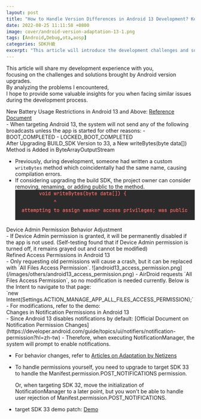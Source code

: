 ```yaml
---
layout: post
title: "How to Handle Version Differences in Android 13 Development? Key Tips Revealed!"
date: 2022-08-25 11:11:58 +0800
image: cover/android-version-adaptation-13-1.png
tags: [Android,Debug,ota,aosp]
categories: SDK升級
excerpt: "This article will introduce the development challenges and solutions brought by the Android 13 version upgrade. By sharing some key tips, we hope to help developers handle version differences more smoothly and successfully complete their development tasks."
---
```


This article will share my development experience with you,<br>
focusing on the challenges and solutions brought by Android version upgrades.<br>
By analyzing the problems I encountered,<br>
I hope to provide some valuable insights for you when facing similar issues during the development process.<br>

<div class="c-border-content-title-4">
   New Battery Usage Restrictions in Android 13 and Above: <a href="https://developer.android.com/about/versions/13/changes/battery#restricted-background-battery-usage" target="_blank">Reference Document</a>
</div>
  - When targeting Android 13, the system will not send any of the following broadcasts unless the app is started for other reasons:
      - BOOT_COMPLETED
      - LOCKED_BOOT_COMPLETED

<div class="c-border-content-title-4">
   After Upgrading BUILD_SDK Version to 33, a New writeBytes(byte data[]) Method is Added in ByteArrayOutputStream
</div>

 - Previously, during development, someone had written a custom `writeBytes` method
   which coincidentally had the same name, causing compilation errors.
 - If considering upgrading the build SDK, the project owner can consider removing, renaming, or adding public to the method.
   ![android13_lib_error.png](/images/others/android13_lib_error.png)<br>

<div class="c-border-content-title-4">
   Device Admin Permission Behavior Adjustment
</div>
  - If Device Admin permission is granted, it will be permanently disabled if the app is not used.
  (Self-testing found that if Device Admin permission is turned off, it remains grayed out and cannot be modified)
<div class="c-border-content-title-4">
     Refined Access Permissions in Android 13
</div>
  - Only requesting old permissions will cause a crash, but it can be replaced with `All Files Access Permission`.
  ![android13_access_permission.png](/images/others/android13_access_permission.png)
  - AirDroid requests `All Files Access Permission`, so no modification is needed currently. Below is the Intent to navigate to that page: <br>
    `new Intent(Settings.ACTION_MANAGE_APP_ALL_FILES_ACCESS_PERMISSION);`
  - For modifications, refer to the demo:
  <script src="https://gist.github.com/waitzShigoto/d75998c921b176e659c911a938da4930.js"></script>

  <div class="c-border-content-title-4">
       Changes in Notification Permissions in Android 13
  </div>
  - Since Android 13 disables notifications by default: [Official Document on Notification Permission Changes](https://developer.android.com/guide/topics/ui/notifiers/notification-permission?hl=zh-tw)
  - Therefore, when executing NotificationManager,
    the system will prompt to enable notifications.

  - For behavior changes, refer to [Articles on Adaptation by Netizens](https://zhuanlan.zhihu.com/p/572147515)

  - To handle permissions yourself, you need to upgrade to target SDK 33
    to handle the Manifest.permission.POST_NOTIFICATIONS permission.

    Or, when targeting SDK 32, move the initialization of NotificationManager to a later point,
    but you won't be able to handle user rejection of Manifest.permission.POST_NOTIFICATIONS.

  - target SDK 33 demo patch: [Demo](http://192.168.201.72:8080/c/airsos/+/21558)
